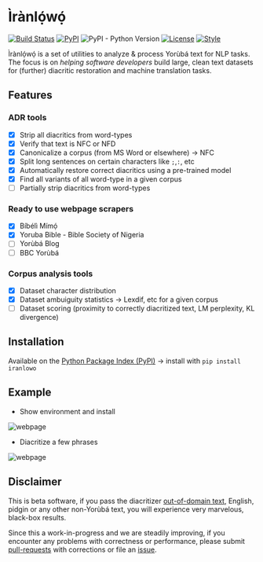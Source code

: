 # Ìrànlọ́wọ́
[![Build Status](https://travis-ci.com/ruohoruotsi/iranlowo.svg?token=DjfQAQyyoxFCdeCmWju3&branch=master)](https://travis-ci.com/ruohoruotsi/iranlowo)
[![PyPI](https://img.shields.io/pypi/v/iranlowo.svg)](https://pypi.org/project/iranlowo)
![PyPI - Python Version](https://img.shields.io/pypi/pyversions/iranlowo.svg)
[![License](https://black.readthedocs.io/en/stable/_static/license.svg)](https://github.com/ruohoruotsi/iranlowo/blob/master/LICENSE)
[![Style](https://img.shields.io/badge/code%20style-black-000000.svg)](https://github.com/ambv/black)

Ìrànlọ́wọ́ is a set of utilities to analyze &amp; process Yorùbá text for NLP tasks. The focus is on *helping software developers* build large, clean text datasets for (further) diacritic restoration and machine translation tasks.

## Features

### ADR tools
* [X] Strip all diacritics from word-types
* [X] Verify that text is NFC or NFD
* [X] Canonicalize a corpus (from MS Word or elsewhere) &rarr; NFC
* [X] Split long sentences on certain characters like `;`,`:`, etc
* [X] Automatically restore correct diacritics using a pre-trained model
* [X] Find all variants of all word-type in a given corpus
* [ ] Partially strip diacritics from word-types

### Ready to use webpage scrapers
* [X] Bíbélì Mímọ́
* [X] Yoruba Bible - Bible Society of Nigeria
* [ ] Yorùbá Blog
* [ ] BBC Yorùbá

### Corpus analysis tools
* [X] Dataset character distribution
* [X] Dataset ambuiguity statistics &rarr; Lexdif, etc for a given corpus
* [ ] Dataset scoring (proximity to correctly diacritized text, LM perplexity, KL divergence)

## Installation
Available on the [Python Package Index (PyPI)](https://pypi.org/project/iranlowo/) &rarr; install with `pip install iranlowo`

## Example

* Show environment and install

![webpage](docs/install.gif)

* Diacritize a few phrases

![webpage](docs/adr.gif)

## Disclaimer

This is beta software, if you pass the diacritizer [out-of-domain text](https://www.quora.com/What-is-in-domain-out-domain-and-open-domain-data), English, pidgin or any other non-Yorùbá text, you will experience very marvelous, black-box results. 

Since this a work-in-progress and we are steadily improving, if you encounter any problems with correctness or performance, please submit [pull-requests](https://github.com/ruohoruotsi/iranlowo/pulls) with corrections or file an [issue](https://github.com/ruohoruotsi/iranlowo/issues).